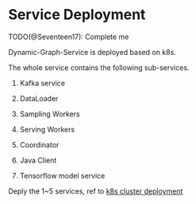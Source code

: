 # Service Deployment

TODO(@Seventeen17): Complete me

Dynamic-Graph-Service is deployed based on k8s.

The whole service contains the following sub-services.

1. Kafka service
2. DataLoader
3. Sampling Workers
4. Serving Workers
5. Coordinator

6. Java Client
7. Tensorflow model service

Deply the 1~5 services, ref to [k8s cluster deployment](../../../dynamic_graph_service/k8s/charts/dgs/README.md)
